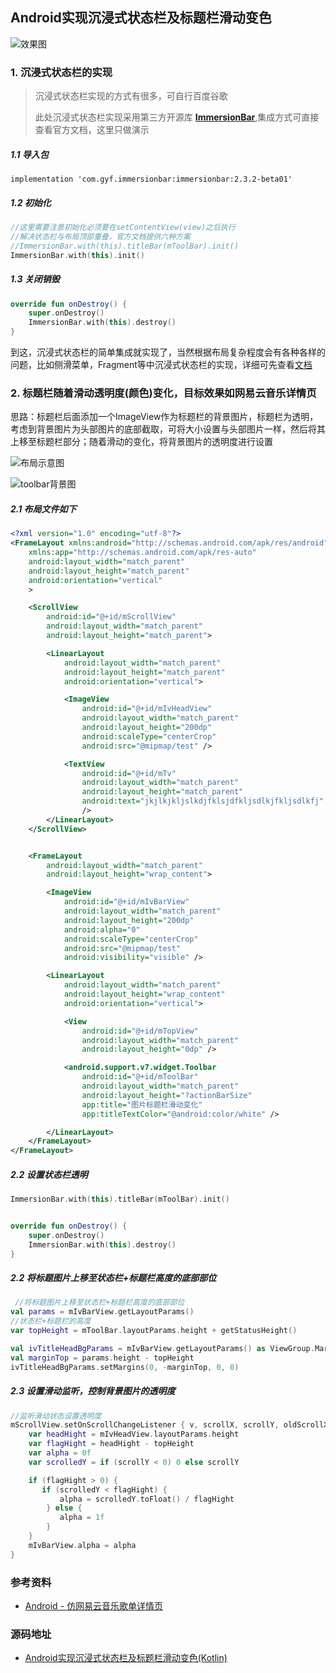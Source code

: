 ## Android实现沉浸式状态栏及标题栏滑动变色

![效果图](http://pd8746ife.bkt.clouddn.com/demo.gif)



### 1. 沉浸式状态栏的实现

> 沉浸式状态栏实现的方式有很多，可自行百度谷歌
>
> 此处沉浸式状态栏实现采用第三方开源库 [**ImmersionBar**](https://github.com/gyf-dev/ImmersionBar),集成方式可直接查看官方文档，这里只做演示



##### 1.1 导入包

```
implementation 'com.gyf.immersionbar:immersionbar:2.3.2-beta01'
```



##### 1.2 初始化

```kotlin
//这里需要注意初始化必须要在setContentView(view)之后执行
//解决状态栏与布局顶部重叠，官方文档提供六种方案
//ImmersionBar.with(this).titleBar(mToolBar).init()	
ImmersionBar.with(this).init()
```



##### 1.3 关闭销毁

```kotlin
override fun onDestroy() {
    super.onDestroy()
    ImmersionBar.with(this).destroy()
}
```



到这，沉浸式状态栏的简单集成就实现了，当然根据布局复杂程度会有各种各样的问题，比如侧滑菜单，Fragment等中沉浸式状态栏的实现，详细可先查看[文档](https://github.com/gyf-dev/ImmersionBar)



### 2. 标题栏随着滑动透明度(颜色)变化，目标效果如网易云音乐详情页

思路：标题栏后面添加一个ImageView作为标题栏的背景图片，标题栏为透明，考虑到背景图片为头部图片的底部截取，可将大小设置与头部图片一样，然后将其上移至标题栏部分；随着滑动的变化，将背景图片的透明度进行设置

![布局示意图](http://pd8746ife.bkt.clouddn.com/%E5%B8%83%E5%B1%80%E7%A4%BA%E6%84%8F%E5%9B%BE.png)



![toolbar背景图](http://pd8746ife.bkt.clouddn.com/toolbar%E8%83%8C%E6%99%AF%E5%9B%BE.png)



##### 2.1 布局文件如下

```xml
<?xml version="1.0" encoding="utf-8"?>
<FrameLayout xmlns:android="http://schemas.android.com/apk/res/android"
    xmlns:app="http://schemas.android.com/apk/res-auto"
    android:layout_width="match_parent"
    android:layout_height="match_parent"
    android:orientation="vertical"
    >

    <ScrollView
        android:id="@+id/mScrollView"
        android:layout_width="match_parent"
        android:layout_height="match_parent">

        <LinearLayout
            android:layout_width="match_parent"
            android:layout_height="match_parent"
            android:orientation="vertical">

            <ImageView
                android:id="@+id/mIvHeadView"
                android:layout_width="match_parent"
                android:layout_height="200dp"
                android:scaleType="centerCrop"
                android:src="@mipmap/test" />

            <TextView
                android:id="@+id/mTv"
                android:layout_width="match_parent"
                android:layout_height="match_parent"
                android:text="jkjlkjkljslkdjfklsjdfkljsdlkjfkljsdlkfj"
                />
        </LinearLayout>
    </ScrollView>


    <FrameLayout
        android:layout_width="match_parent"
        android:layout_height="wrap_content">

        <ImageView
            android:id="@+id/mIvBarView"
            android:layout_width="match_parent"
            android:layout_height="200dp"
            android:alpha="0"
            android:scaleType="centerCrop"
            android:src="@mipmap/test"
            android:visibility="visible" />

        <LinearLayout
            android:layout_width="match_parent"
            android:layout_height="wrap_content"
            android:orientation="vertical">

            <View
                android:id="@+id/mTopView"
                android:layout_width="match_parent"
                android:layout_height="0dp" />

            <android.support.v7.widget.Toolbar
                android:id="@+id/mToolBar"
                android:layout_width="match_parent"
                android:layout_height="?actionBarSize"
                app:title="图片标题栏滑动变化"
                app:titleTextColor="@android:color/white" />

        </LinearLayout>
    </FrameLayout>
</FrameLayout>
```





##### 2.2 设置状态栏透明

```kotlin
ImmersionBar.with(this).titleBar(mToolBar).init()


override fun onDestroy() {
    super.onDestroy()
    ImmersionBar.with(this).destroy()
}
```



##### 2.2 将标题图片上移至状态栏+标题栏高度的底部部位

```kotlin
 //将标题图片上移至状态栏+标题栏高度的底部部位
val params = mIvBarView.getLayoutParams()
//状态栏+标题栏的高度
var topHeight = mToolBar.layoutParams.height + getStatusHeight()

val ivTitleHeadBgParams = mIvBarView.getLayoutParams() as ViewGroup.MarginLayoutParams
val marginTop = params.height - topHeight
ivTitleHeadBgParams.setMargins(0, -marginTop, 0, 0)
```



##### 2.3 设置滑动监听，控制背景图片的透明度

```kotlin
//监听滑动状态设置透明度
mScrollView.setOnScrollChangeListener { v, scrollX, scrollY, oldScrollX, oldScrollY ->
    var headHight = mIvHeadView.layoutParams.height
    var flagHight = headHight - topHeight
    var alpha = 0f
    var scrolledY = if (scrollY < 0) 0 else scrollY

    if (flagHight > 0) {
       if (scrolledY < flagHight) {
           alpha = scrolledY.toFloat() / flagHight
        } else {
           alpha = 1f
        }
    }
    mIvBarView.alpha = alpha
}
```



### 参考资料

- [Android - 仿网易云音乐歌单详情页](https://www.jianshu.com/p/1995b7135073)



### 源码地址

- [Android实现沉浸式状态栏及标题栏滑动变色(Kotlin)](https://github.com/yebook/StatusDemo)